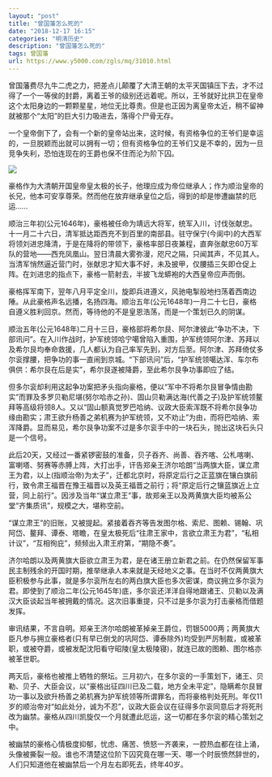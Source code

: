 ```yaml
---
layout: "post"
title: "曾国藩怎么死的"
date: "2018-12-17 16:15"
categories: "明清历史"
description: "曾国藩怎么死的"
tags: 曾国藩
url: https://www.y5000.com/zgls/mq/31010.html
---
```






曾国藩费尽九牛二虎之力，把差点儿颠覆了大清王朝的太平天国镇压下去，才不过得了一个一等侯的封爵，离着王爷的级别还远着呢。所以，王爷就好比拱卫在皇帝这个太阳身边的一颗颗星星，地位无比尊贵。但是也正因为离皇帝太近，稍不留神就被那个“太阳”的巨大引力吸进去，落得个尸骨无存。

一个皇帝倒下了，会有一个新的皇帝站出来，这时候，有资格争位的王爷们是幸运的，一旦脱颖而出就可以拥有一切；但有资格争位的王爷们又是不幸的，因为一旦竞争失利，恐怕连现在的王爵也保不住而沦为阶下囚。

![](https://img.y5000.com/uploads/allimg/180622/8-1P622111F0b1.jpg)

豪格作为大清朝开国皇帝皇太极的长子，他理应成为帝位继承人；作为顺治皇帝的长兄，他本可安享尊荣。然而他在放弃继承皇位之后，得到的却是惨遭幽禁的厄运……

顺治三年初(公元1646年)，豪格被任命为靖远大将军，统军入川，讨伐张献忠。十一月二十六日，清军抵达距西充不到百里的南部县。驻守保宁(今阆中)的大西军将领刘进忠降清，于是在降将的带领下，豪格率部日夜兼程，直奔张献忠60万军队的营地——西充凤凰山。翌日清晨大雾弥漫，咫尺之隔，只闻其声，不见其人。当清军悄然逼近营门时，张献忠才知大事不好，未及披甲，仅腰插三矢即仓促上阵。在刘进忠的指点下，豪格一箭射去，半披飞龙蟒袍的大西皇帝应声而倒。

豪格挥军南下，翌年八月平定全川，旋即兵进遵义，风驰电掣般地扫荡着西南边陲。从此豪格声名远播，名扬四海。顺治五年(公元1648年)一月二十七日，豪格自遵义胜利回京。然而，等待他的不是皇恩浩荡，而是一个策划已久的阴谋。

顺治五年(公元1648年)二月十三日，豪格部将希尔艮、阿尔津彼此“争功不决，下部讯问”。在入川作战时，护军统领哈宁噶曾陷入重围，护军统领阿尔津、苏拜以及希尔艮均奉命救援，几人都认为自己率军先到，对方后至。阿尔津、苏拜倚仗多尔衮撑腰，把争功的事一直闹到京城。“下部讯问”后，“护军统领噶达浑、车尔布俱供：希尔艮在后是实”，希尔艮遂被降爵，至此希尔艮争功事即应了结。

但多尔衮却利用这起争功案把矛头指向豪格，便以“军中不将希尔艮冒争情由勘实”而罪及多罗贝勒尼堪(努尔哈赤之孙)、固山贝勒满达海(代善之子)及护军统领鳌拜等高级将领8人。又以“固山额真觉罗巴哈纳、议政大臣索浑既不将希尔艮争功缘由勘实；肃王欲升杨善之弟机赛为护军统领，又不劝止”为由，而将巴哈纳、索浑降爵。显而易见，希尔艮争功案不过是多尔衮手中的一块石头，抛出这块石头只是一个信号。

此后20天，又经过一番紧锣密鼓的准备，贝子吞齐、尚善、吞齐喀、公札喀喇、富喇塔、努赛等赤膊上阵，大打出手，讦告郑亲王济尔哈朗“当两旗大臣，谋立肃王为君，以上(指顺治帝)为太子”，迁都北京时，将原定后行之正蓝旗在镶白旗前行，致令肃王福晋在豫王福晋以及英王福晋之前行；将“原定后行之镶蓝旗近上立营，同上前行”。因涉及当年“谋立肃王”事，故郑亲王以及两黄旗大臣均被系公堂“齐集质讯”，规模之大，堪称空前。

“谋立肃王”的旧账，又被提起。紧接着吞齐等告发图尔格、索尼、图赖、锡翰、巩阿岱、鳌拜、谭泰、塔瞻，在皇太极死后“往肃王家中，言欲立肃王为君”，“私相计议”，“互相徇庇”，频频出入肃王府第，“期隐不奏”。

济尔哈朗以及两黄旗大臣欲立肃王为君，是在诸王册立新君之前。在仍然保留军事民主制残余的开国时期，推举继承人本来就是天经地义之事。在当时不仅两黄旗大臣积极参与此事，就是多尔衮所左右的两白旗大臣也多次密谋，商议拥立多尔衮为君。即使到了顺治二年(公元1645年)底，多尔衮还洋洋自得地跟诸王、贝勒以及满汉大臣谈起当年被拥戴的情况。这次旧事重提，只不过是多尔衮为打击豪格而借题发挥。

审讯结果，不言自明。郑亲王济尔哈朗被革掉亲王爵位，罚银5000两；两黄旗大臣凡参与拥立豪格者(只有早已倒戈的巩阿岱、谭泰除外)均受到严厉制裁，或被革职，或被夺爵，或被发配沈阳看守昭陵(皇太极陵寝)，就连已故的图赖、图尔格亦被革世职。

两天后，豪格也被推上牺牲的祭坛。三月初六，在多尔衮的一手策划下，诸王、贝勒、贝子、大臣会议，以“豪格出征四川已及二载，地方全未平定”，隐瞒希尔艮冒功一事以及欲升杨善之弟机赛为护军统领等所谓罪名，而将豪格判处死刑。年仅11岁的顺治帝对“如此处分，诚为不忍”，议政大臣会议在征得多尔衮同意后才将死刑改为幽禁。豪格从四川凯旋仅一个月就遭此厄运，这一切都在多尔衮的精心策划之中。

被幽禁的豪格心情极度抑郁，忧虑、痛苦、愤怒一齐袭来，一腔热血都在往上涌，头像被撕裂一般。谁也不清楚这位阶下囚究竟在哪一天、哪一个时辰愤然辞世的，人们只知道他在被幽禁后一个月左右即死去，终年40岁。
